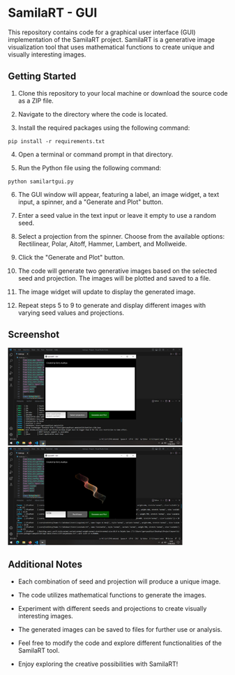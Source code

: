 # SamilaRT - GUI

This repository contains code for a graphical user interface (GUI) implementation of the SamilaRT project. SamilaRT is a generative image visualization tool that uses mathematical functions to create unique and visually interesting images.

## Getting Started

1. Clone this repository to your local machine or download the source code as a ZIP file.

2. Navigate to the directory where the code is located.

3. Install the required packages using the following command:

  ```shell
  pip install -r requirements.txt
  ```

4. Open a terminal or command prompt in that directory.

5. Run the Python file using the following command:

```
python samilartgui.py
```


6. The GUI window will appear, featuring a label, an image widget, a text input, a spinner, and a "Generate and Plot" button.

7. Enter a seed value in the text input or leave it empty to use a random seed.

8. Select a projection from the spinner. Choose from the available options: Rectilinear, Polar, Aitoff, Hammer, Lambert, and Mollweide.

9. Click the "Generate and Plot" button.

10. The code will generate two generative images based on the selected seed and projection. The images will be plotted and saved to a file.

11. The image widget will update to display the generated image.

12. Repeat steps 5 to 9 to generate and display different images with varying seed values and projections.

## Screenshot
<div>
  <img src="images/screenshot1.png" alt="Gambar 1" width="400" style="margin-right: 20px">
  <img src="images/screenshot2.png" alt="Gambar 2" width="400">
</div>

## Additional Notes

- Each combination of seed and projection will produce a unique image.

- The code utilizes mathematical functions to generate the images.

- Experiment with different seeds and projections to create visually interesting images.

- The generated images can be saved to files for further use or analysis.

- Feel free to modify the code and explore different functionalities of the SamilaRT tool.

- Enjoy exploring the creative possibilities with SamilaRT!

